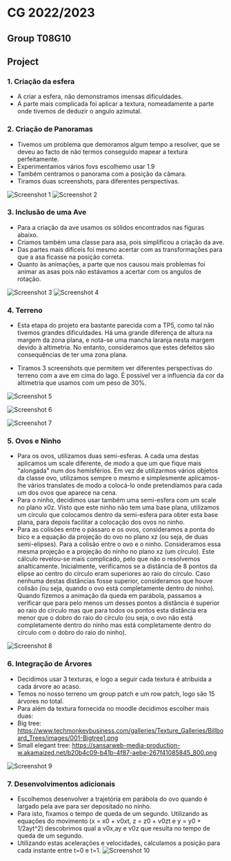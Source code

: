 # CG 2022/2023

## Group T08G10

## Project

### 1. Criação da esfera

- A criar a esfera, não demonstramos imensas dificuldades.
- A parte mais complicada foi aplicar a textura, nomeadamente a parte onde tivemos de deduzir o angulo azimutal.

### 2. Criação de Panoramas

- Tivemos um problema que demoramos algum tempo a resolver, que se deveu ao facto de não termos conseguido mapear a textura perfeitamente.
- Experimentamos vários fovs escolhemo usar 1.9 
- Também centramos o panorama com a posição da câmara.
- Tiramos duas screenshots, para diferentes perspectivas.

![Screenshot 1](screenshots/cg-t08g10-project-1.png)
![Screenshot 2](screenshots/cg-t08g10-project-2.png)

### 3. Inclusão de uma Ave

- Para a criação da ave usamos os sólidos encontrados nas figuras abaixo.
- Criamos também uma classe para asa, pois simplificou a criação da ave.
- Das partes mais difíceis foi mesmo acertar com as transformações para que a asa ficasse na posição correta.
- Quanto às animações, a parte que nos causou mais problemas foi animar as asas pois não estávamos a acertar com os angulos de rotação.

![Screenshot 3](screenshots/cg-t08g10-project-3.png)
![Screenshot 4](screenshots/cg-t08g10-project-4.png)


### 4. Terreno

- Esta etapa do projeto era bastante parecida com a TP5, como tal não tivemos grandes dificuldades. Há uma grande diferença de altura na margem da zona plana, e nota-se uma mancha laranja nesta margem devido à altimetria. No entanto, consideramos que estes defeitos são consequências de ter uma zona plana.

- Tiramos 3 screenshots que permitem ver diferentes perspectivas do terreno com a ave em cima do lago. É possivel ver a influencia da cor da altimetria que usamos com um peso de 30%.

![Screenshot 5](screenshots/cg-t08g10-project-5.png)

![Screenshot 6](screenshots/cg-t08g10-project-6.png)

![Screenshot 7](screenshots/cg-t08g10-project-7.png)

### 5. Ovos e Ninho

- Para os ovos, utilizamos duas semi-esferas. A cada uma destas aplicamos um scale diferente, de modo a que um que fique mais "alongada" num dos hemisférios. Em vez de utilizarmos vários objetos da classe ovo, utilizamos sempre o mesmo e simplesmente aplicamos-lhe vários translates de modo a colocá-lo onde pretendíamos para cada um dos ovos que aparece na cena.
- Para o ninho, decidimos usar também uma semi-esfera com um scale no plano x0z. Visto que este ninho não tem uma base plana, utilizamos um círculo que colocamos dentro da semi-esfera para obter esta base plana, para depois facilitar a colocação dos ovos no ninho.
- Para as colisões entre o pássaro e os ovos, consideramos a ponta do bico e a equação da projeção do ovo no plano xz (ou seja, de duas semi-elipses). Para a colisão entre o ovo e o ninho. Consideramos essa mesma projeção e a projeção do ninho no plano xz (um círculo). Este cálculo revelou-se mais complicado, pelo que não o resolvemos analticamente. Inicialmente, verificamos se a distância de 8 pontos da elipse ao centro do círculo eram superiores ao raio do círculo. Caso nenhuma destas distâncias fosse superior, consideramos que houve colisão (ou seja, quando o ovo está completamente dentro do ninho). Quando fizemos a animação da queda em parábola, passamos a verificar que para pelo menos um desses pontos a distância é superior ao raio do círculo mas que para todos os pontos esta distância era menor que o dobro do raio do círculo (ou seja, o ovo não está completamente dentro do ninho mas está completamente dentro do círculo com o dobro do raio do ninho).


![Screenshot 8](screenshots/cg-t08g10-project-8.png)


### 6. Integração de Árvores
- Decidimos usar 3 texturas, e logo a seguir cada textura é atribuida a cada árvore ao acaso.
- Temos no nosso terreno um group patch e um row patch, logo são 15 árvores no total.
- Para além da textura fornecida no moodle decidimos escolher mais duas:
- Big tree: https://www.techmonkeybusiness.com/galleries/Texture_Galleries/Billboard_Trees/images/001-Bigtree1.png
- Small elegant tree: https://sansarweb-media-production-w.akamaized.net/b20b4c09-b41b-4f87-aebe-267f41085845_800.png


![Screenshot 9](screenshots/cg-t08g10-project-9.png)


### 7. Desenvolvimentos adicionais
- Escolhemos desenvolver a trajetória em parábola do ovo quando é largado pela ave para ser depositado no ninho.
- Para isto, fixamos o tempo de queda de um segundo. Utilizando as equações do movimento  (x = x0 + v0xt, z = z0 + v0zt e y = y0 + 1/2ayt^2) descobrimos qual a v0x,ay e v0z que resulta no tempo de queda de um segundo. 
- Utilizando estas acelerações e velocidades, calculamos a posição para cada instante entre t=0 e t=1.
![Screenshot 10](screenshots/cg-t08g10-project-10.png)
